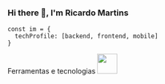 ### Hi there 👋, I'm Ricardo Martins

<!--
**ricardo-melo-martins/ricardo-melo-martins** is a ✨ _special_ ✨ repository because its `README.md` (this file) appears on your GitHub profile.

Here are some ideas to get you started:

- 🔭 I’m currently working on ...
- 🌱 I’m currently learning ...
- 👯 I’m looking to collaborate on ...
- 🤔 I’m looking for help with ...
- 💬 Ask me about ...
- 📫 How to reach me: ...
- 😄 Pronouns: ...
- ⚡ Fun fact: ...
-->
```
const im = {
  techProfile: [backend, frontend, mobile]
}
```

Ferramentas e tecnologias
<img loading="lazy" src="https://cdn.jsdelivr.net/gh/devicons/devicon/icons/git/git-original.svg" width="40" height="40"/>
